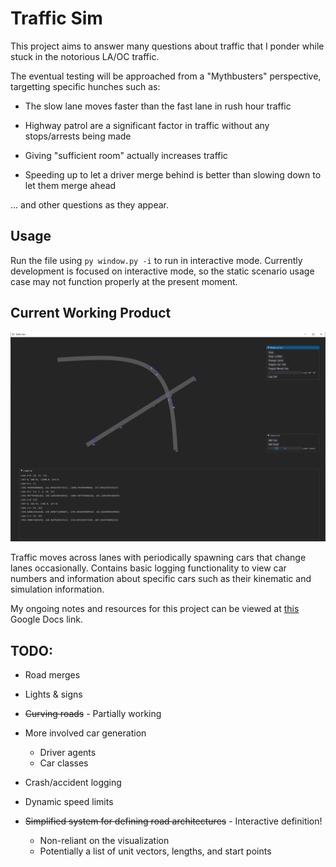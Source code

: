 # Traffic Sim

This project aims to answer many questions about traffic that I ponder while stuck in the notorious LA/OC traffic.

The eventual testing will be approached from a "Mythbusters" perspective, targetting specific hunches such as:

* The slow lane moves faster than the fast lane in rush hour traffic

* Highway patrol are a significant factor in traffic without any stops/arrests being made

* Giving "sufficient room" actually increases traffic

* Speeding up to let a driver merge behind is better than slowing down to let them merge ahead

... and other questions as they appear.

## Usage

Run the file using `py window.py -i` to run in interactive mode. Currently development is focused on interactive mode, so the static scenario usage case may not function properly at the present moment.

## Current Working Product

![Demo Screenshot](./traffic_sim_demo.png)

Traffic moves across lanes with periodically spawning cars that change lanes occasionally. Contains basic logging functionality to view car numbers and information about specific cars such as their kinematic and simulation information.

My ongoing notes and resources for this project can be viewed at [this](https://docs.google.com/document/d/1w3tQln8fmIwiUt_5-y6z8YQ2vCFQgLFo0PGCv-kFzDc/edit?usp=sharing) Google Docs link.

## TODO:

* Road merges

* Lights & signs

* ~~Curving roads~~ - Partially working

* More involved car generation
    * Driver agents
    * Car classes

* Crash/accident logging

* Dynamic speed limits

* ~~Simplified system for defining road architectures~~ - Interactive definition!
    * Non-reliant on the visualization
    * Potentially a list of unit vectors, lengths, and start points